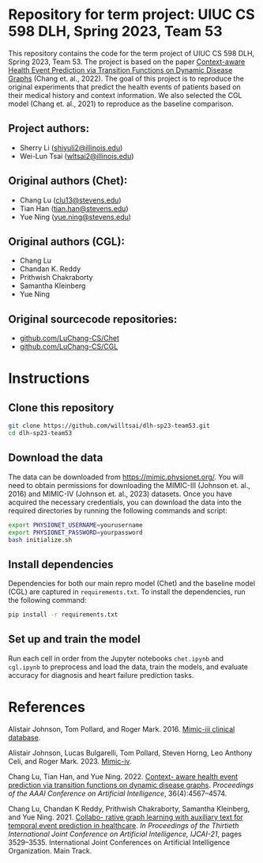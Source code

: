 # Repository for term project: UIUC CS 598 DLH, Spring 2023, Team 53

This repository contains the code for the term project of UIUC CS 598 DLH,
Spring 2023, Team 53. The project is based on the paper [Context-aware Health
Event Prediction via Transition Functions on Dynamic Disease
Graphs](https://arxiv.org/pdf/2112.05195.pdf) (Chang et. al., 2022). The goal of
this project is to reproduce the original experiments that predict the health
events of patients based on their medical history and context information. We also selected the CGL model (Chang et. al., 2021) to reproduce as the baseline comparison.

## Project authors:
- Sherry Li (shiyuli2@illinois.edu)
- Wei-Lun Tsai (wltsai2@illinois.edu)

## Original authors (Chet): 
- Chang Lu (clu13@stevens.edu)
- Tian Han (tian.han@stevens.edu)
- Yue Ning (yue.ning@stevens.edu)

## Original authors (CGL):
- Chang Lu
- Chandan K. Reddy
- Prithwish Chakraborty
- Samantha Kleinberg
- Yue Ning

## Original sourcecode repositories:
- [github.com/LuChang-CS/Chet](https://github.com/LuChang-CS/Chet)
- [github.com/LuChang-CS/CGL](https://github.com/LuChang-CS/CGL)

# Instructions

## Clone this repository
```bash
git clone https://github.com/willtsai/dlh-sp23-team53.git
cd dlh-sp23-team53
```

## Download the data
The data can be downloaded from https://mimic.physionet.org/. You will need to
obtain permissions for downloading the MIMIC-III (Johnson et. al., 2016) and MIMIC-IV (Johnson et. al., 2023) datasets. Once you
have acquired the necessary credentials, you can download the data into the
required directories by running the following commands and script:
```bash
export PHYSIONET_USERNAME=yourusername
export PHYSIONET_PASSWORD=yourpassword
bash initialize.sh
```

## Install dependencies

Dependencies for both our main repro model (Chet) and the baseline model (CGL) are captured in `requirements.txt`. To install the dependencies, run the following command:

```bash
pip install -r requirements.txt
```

## Set up and train the model
Run each cell in order from the Jupyter notebooks `chet.ipynb` and `cgl.ipynb` to preprocess and load the data, train the models, and evaluate accuracy for diagnosis and heart failure prediction tasks.

# References

Alistair Johnson, Tom Pollard, and Roger Mark. 2016.
[Mimic-iii clinical database](https://doi.org/10.13026/C2XW26).

Alistair Johnson, Lucas Bulgarelli, Tom Pollard, Steven
Horng, Leo Anthony Celi, and Roger Mark. 2023.
[Mimic-iv](https://doi.org/10.13026/6MM1-EK67).

Chang Lu, Tian Han, and Yue Ning. 2022. [Context-
aware health event prediction via transition functions
on dynamic disease graphs](https://doi.org/10.1609/aaai.v36i4.20380). 
*Proceedings of the AAAI Conference on Artificial Intelligence*, 
36(4):4567–4574.

Chang Lu, Chandan K Reddy, Prithwish Chakraborty,
Samantha Kleinberg, and Yue Ning. 2021. [Collabo-
rative graph learning with auxiliary text for temporal
event prediction in healthcare](https://doi.org/10.24963/ijcai.2021/486). 
*In Proceedings of the Thirtieth International Joint Conference on Artificial Intelligence, IJCAI-21*, 
pages 3529–3535. International Joint Conferences on Artificial Intelligence
Organization. Main Track.